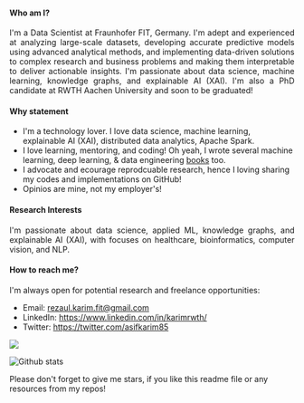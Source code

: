 #### Who am I?
<div align="justify">
  I'm a Data Scientist at Fraunhofer FIT, Germany. I'm adept and experienced at analyzing large-scale datasets, developing accurate predictive models using advanced analytical methods, and implementing data-driven solutions to complex research and business problems and making them interpretable to deliver actionable insights. I'm passionate about data science, machine learning, knowledge graphs, and explainable AI (XAI). I'm also a PhD candidate at RWTH Aachen University and soon to be graduated! 
</div>

#### Why statement

- I'm a technology lover. I love data science, machine learning, explainable AI (XAI), distributed data analytics, Apache Spark. 
- I love learning, mentoring, and coding! Oh yeah, I wrote several machine learning, deep learning, & data engineering [books](https://www.amazon.com/s?k=Md.+Rezaul+Karim&ref=nb_sb_noss) too.
- I advocate and ecourage reprodcuable research, hence I loving sharing my codes and implementations on GitHub! 
- Opinios are mine, not my employer's! 

#### Research Interests
<div align="justify">
I'm passionate about data science, applied ML, knowledge graphs, and explainable AI (XAI), with focuses on healthcare, bioinformatics, computer vision, and NLP.
</div>

#### How to reach me?
I'm always open for potential research and freelance opportunities: 

- Email: rezaul.karim.fit@gmail.com
- LinkedIn: https://www.linkedin.com/in/karimrwth/ 
- Twitter: https://twitter.com/asifkarim85 

<!-- <a href="https://github.com/rezacsedu">
  <img align="center" src="https://github-readme-stats.vercel.app/api/top-langs/?username=rezacsedu&&theme=dracula&hide_langs_below=1" />
</a> -->
<p align="left">
<img src="https://profile-counter.glitch.me/rezacsedu/count.svg" />
</p>

![Github stats](https://github-readme-stats.vercel.app/api?username=rezacsedu&show_icons=true&hide_border=false) 

<!-- <p align="left"> 
  Visitor count<br>
  <img src="https://profile-counter.glitch.me/rezacsedu/count.svg" />
</p> -->
<div align="left">  
Please don't forget to give me stars, if you like this readme file or any resources from my repos! 
</div> 

